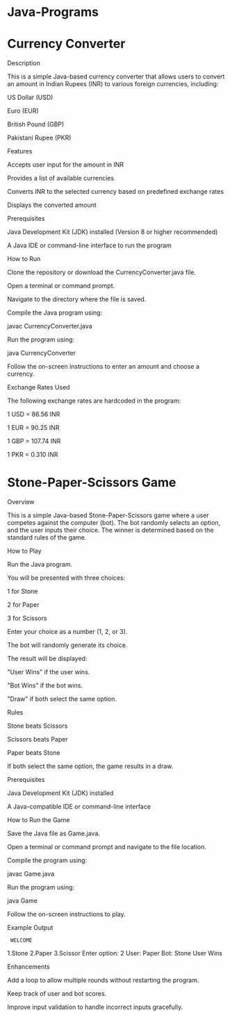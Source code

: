 # Java-Programs
# Currency Converter

Description

This is a simple Java-based currency converter that allows users to convert an amount in Indian Rupees (INR) to various foreign currencies, including:

US Dollar (USD)

Euro (EUR)

British Pound (GBP)

Pakistani Rupee (PKR)

Features

Accepts user input for the amount in INR

Provides a list of available currencies

Converts INR to the selected currency based on predefined exchange rates

Displays the converted amount

Prerequisites

Java Development Kit (JDK) installed (Version 8 or higher recommended)

A Java IDE or command-line interface to run the program

How to Run

Clone the repository or download the CurrencyConverter.java file.

Open a terminal or command prompt.

Navigate to the directory where the file is saved.

Compile the Java program using:

javac CurrencyConverter.java

Run the program using:

java CurrencyConverter

Follow the on-screen instructions to enter an amount and choose a currency.

Exchange Rates Used

The following exchange rates are hardcoded in the program:

1 USD = 86.56 INR

1 EUR = 90.25 INR

1 GBP = 107.74 INR

1 PKR = 0.310 INR

# Stone-Paper-Scissors Game

Overview

This is a simple Java-based Stone-Paper-Scissors game where a user competes against the computer (bot). The bot randomly selects an option, and the user inputs their choice. The winner is determined based on the standard rules of the game.

How to Play

Run the Java program.

You will be presented with three choices:

1 for Stone

2 for Paper

3 for Scissors

Enter your choice as a number (1, 2, or 3).

The bot will randomly generate its choice.

The result will be displayed:

"User Wins" if the user wins.

"Bot Wins" if the bot wins.

"Draw" if both select the same option.

Rules

Stone beats Scissors

Scissors beats Paper

Paper beats Stone

If both select the same option, the game results in a draw.

Prerequisites

Java Development Kit (JDK) installed

A Java-compatible IDE or command-line interface

How to Run the Game

Save the Java file as Game.java.

Open a terminal or command prompt and navigate to the file location.

Compile the program using:

javac Game.java

Run the program using:

java Game

Follow the on-screen instructions to play.

Example Output

     WELCOME

1.Stone 2.Paper 3.Scissor
Enter option:
2
User: Paper Bot: Stone
User Wins

Enhancements

Add a loop to allow multiple rounds without restarting the program.

Keep track of user and bot scores.

Improve input validation to handle incorrect inputs gracefully.



